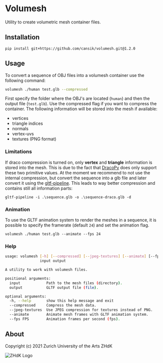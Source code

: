 # Volumesh
Utility to create volumetric mesh container files.

## Installation

```
pip install git+https://github.com/cansik/volumesh.git@1.2.0
```

## Usage

To convert a sequence of OBJ files into a volumesh container use the following command:

```bash
volumesh ./human test.glb --compressed
```

First specify the folder where the OBJ's are located (`human`) and then the output file (`test.glb`). Use the compressed flag if you want to compress the container.
The following information will be stored into the mesh if available:

* vertices
* triangle indices
* normals
* vertex-uvs
* textures (PNG format)

### Limitations
If draco compression is turned on, only **vertex** and **triangle** information is stored into the mesh. This is due to the fact that [DracoPy](https://github.com/seung-lab/DracoPy) does only support these two primitive values. At the moment we recommend to not use the internal compression, but convert the sequence into a glb file and later convert it using the [gltf-pipeline](https://github.com/CesiumGS/gltf-pipeline). This leads to way better compression and contains still all information parts:

```
gltf-pipeline -i .\sequence.glb -o .\sequence-draco.glb -d
```

### Animation
To use the GLTF animation system to render the meshes in a sequence, it is possible to specify the framerate (default `24`) and set the animation flag.

```
volumesh ./human test.glb --animate --fps 24
```

### Help

```bash
usage: volumesh [-h] [--compressed] [--jpeg-textures] [--animate] [--fps FPS]
                input output

A utility to work with volumesh files.

positional arguments:
  input            Path to the mesh files (directory).
  output           GLTF output file (file).

optional arguments:
  -h, --help       show this help message and exit
  --compressed     Compress the mesh data.
  --jpeg-textures  Use JPEG compression for textures instead of PNG.
  --animate        Animate mesh frames with GLTF animation system.
  --fps FPS        Animation frames per second (fps).
```

## About
Copyright (c) 2021 Zurich University of the Arts ZHdK

![ZHdK Logo](https://lh4.googleusercontent.com/-7NafHJ8zrlE/AAAAAAAAAAI/AAAAAAAAAAA/x4MYabXKMVQ/s88-p-k-no-ns-nd/photo.jpg)